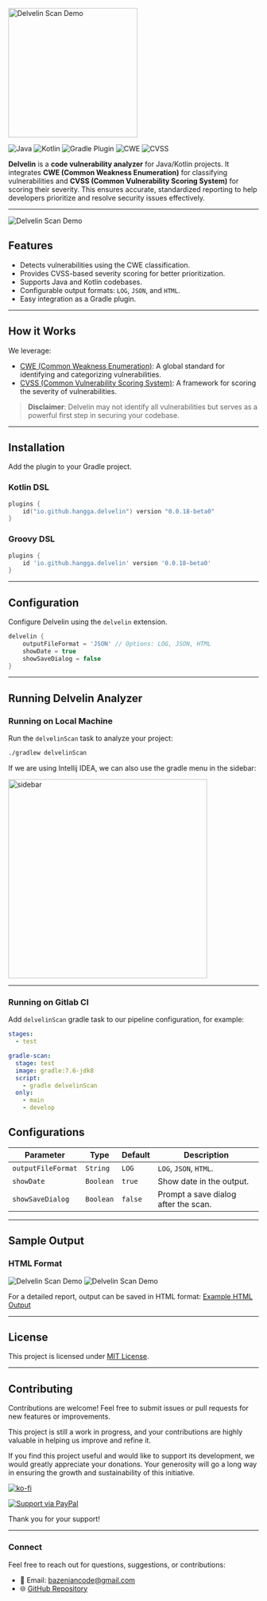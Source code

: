 <img src="https://github.com/hangga/delvelin/blob/main/delvelin-soft-black.webp?raw=true" 
alt="Delvelin Scan Demo" width="260">

![Java](https://img.shields.io/badge/Java-8+-blue?logo=java) ![Kotlin](https://img.shields.io/badge/Kotlin-1.5+-blueviolet?logo=kotlin) ![Gradle Plugin](https://img.shields.io/badge/Gradle-Plugin-brightgreen?logo=gradle) ![CWE](https://img.shields.io/badge/CWE-Standards-orange) ![CVSS](https://img.shields.io/badge/CVSS-Severity-red)

**Delvelin** is a **code vulnerability analyzer** for Java/Kotlin projects. It integrates **CWE (Common Weakness Enumeration)** for classifying vulnerabilities and **CVSS (Common Vulnerability Scoring System)** for scoring their severity. This ensures accurate, standardized reporting to help developers prioritize and resolve security issues effectively.

---
![Delvelin Scan Demo](https://github.com/hangga/delvelin/blob/main/delvelin-scan.gif?raw=true)

## **Features**
- Detects vulnerabilities using the CWE classification.
- Provides CVSS-based severity scoring for better prioritization.
- Supports Java and Kotlin codebases.
- Configurable output formats: `LOG`, `JSON`, and `HTML`.
- Easy integration as a Gradle plugin.

---

## **How it Works**
We leverage:
- [CWE (Common Weakness Enumeration)](https://cwe.mitre.org/data/slices/699.html): A global standard for identifying and categorizing vulnerabilities.
- [CVSS (Common Vulnerability Scoring System)](https://www.first.org/cvss/calculator/3.0): A framework for scoring the severity of vulnerabilities.

> **Disclaimer**: Delvelin may not identify all vulnerabilities but serves as a powerful first step in securing your codebase.

---

## **Installation**

Add the plugin to your Gradle project.

### **Kotlin DSL**
```kotlin
plugins {
    id("io.github.hangga.delvelin") version "0.0.18-beta0"
}
```

### **Groovy DSL**
```groovy
plugins {
    id 'io.github.hangga.delvelin' version '0.0.18-beta0'
}
```

---

## **Configuration**

Configure Delvelin using the `delvelin` extension.

```groovy
delvelin {
    outputFileFormat = 'JSON' // Options: LOG, JSON, HTML
    showDate = true
    showSaveDialog = false
}
```

---

## **Running Delvelin Analyzer**

### Running on Local Machine

Run the `delvelinScan` task to analyze your project:
```bash
./gradlew delvelinScan
```

If we are using Intellij IDEA, we can also use the gradle menu in the sidebar:

<img width="400" src="https://github.com/hangga/delvelin/blob/main/delvelin-scan-gradle-menu.png?raw=true" alt="sidebar"/>

---

### Running on Gitlab CI
Add `delvelinScan` gradle task to our pipeline configuration, for example:
```yaml
stages:
  - test

gradle-scan:
  stage: test
  image: gradle:7.6-jdk8
  script:
    - gradle delvelinScan
  only:
    - main
    - develop
```

## **Configurations**

| **Parameter**    | **Type**  | **Default**       | **Description**                                      |
|------------------|-----------|-------------------|------------------------------------------------------|
| `outputFileFormat`   | `String`  | `LOG`             | `LOG`, `JSON`, `HTML`.               |
| `showDate`       | `Boolean` | `true`            | Show date in the output.                            |
| `showSaveDialog` | `Boolean` | `false`           | Prompt a save dialog after the scan.                |

---

## **Sample Output**

### **HTML Format**

![Delvelin Scan Demo](https://github.com/hangga/delvelin/blob/main/output-sample.png?raw=true)
![Delvelin Scan Demo](https://github.com/hangga/delvelin/blob/main/output-sample-summary.png?raw=true)

For a detailed report, output can be saved in HTML format:
[Example HTML Output](https://hangga.github.io/vulnerability-report.html)

---

## **License**
This project is licensed under [MIT License](LICENSE).

---

## **Contributing**
Contributions are welcome! Feel free to submit issues or pull requests for new features or improvements.

This project is still a work in progress, and your contributions are highly valuable in helping us improve and refine it.

If you find this project useful and would like to support its development, we would greatly appreciate your donations. Your generosity will go a long way in ensuring the growth and sustainability of this initiative.

[![ko-fi](https://ko-fi.com/img/githubbutton_sm.svg)](https://ko-fi.com/F1F215NPV4)

[![Support via PayPal](https://cdn.rawgit.com/twolfson/paypal-github-button/1.0.0/dist/button.svg)](https://www.paypal.me/hanggaajisayekti/)

Thank you for your support!

---

### **Connect**
Feel free to reach out for questions, suggestions, or contributions:
- 📧 Email: bazeniancode@gmail.com
- 🌐 [GitHub Repository](https://github.com/hangga/delvelin)
